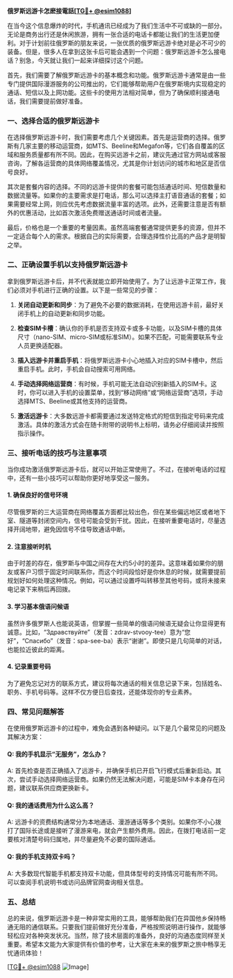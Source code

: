 **俄罗斯远游卡怎麽接電話[[TG💪+ @esim1088](https://t.me/s/esim1088)]**

在当今这个信息爆炸的时代，手机通讯已经成为了我们生活中不可或缺的一部分。无论是商务出行还是休闲旅游，拥有一张合适的电话卡都能让我们的生活更加便利。对于计划前往俄罗斯的朋友来说，一张优质的俄罗斯远游卡绝对是必不可少的装备。但是，很多人在拿到这张卡后可能会遇到一个问题：俄罗斯远游卡怎么接电话？别急，今天就让我们一起来详细探讨这个问题。

首先，我们需要了解俄罗斯远游卡的基本概念和功能。俄罗斯远游卡通常是由一些专门提供国际漫游服务的公司推出的，它们能够帮助用户在俄罗斯境内实现稳定的通话、短信以及上网功能。这些卡的使用方法相对简单，但为了确保顺利接通电话，我们需要提前做好准备。

### **一、选择合适的俄罗斯远游卡**

在选择俄罗斯远游卡时，我们需要考虑几个关键因素。首先是运营商的选择。俄罗斯有几家主要的移动运营商，如MTS、Beeline和Megafon等，它们各自覆盖的区域和服务质量都有所不同。因此，在购买远游卡之前，建议先通过官方网站或客服咨询，了解各运营商的具体网络覆盖情况，尤其是你计划访问的城市和地区是否信号良好。

其次是套餐内容的选择。不同的远游卡提供的套餐可能包括通话时间、短信数量和数据流量等。如果你的主要需求是打电话，那么可以选择主打语音通话的套餐；如果需要经常上网，则应优先考虑数据流量丰富的选项。此外，还需要注意是否有额外的优惠活动，比如首次激活免费赠送通话时间或者流量。

最后，价格也是一个重要的考量因素。虽然高端套餐通常提供更多的资源，但并不一定适合每个人的需求。根据自己的实际需要，合理选择性价比高的产品才是明智之举。

### **二、正确设置手机以支持俄罗斯远游卡**

拿到俄罗斯远游卡后，并不代表就能立即开始使用了。为了让远游卡正常工作，我们必须对手机进行正确的设置。以下是一些常见的步骤：

1. **关闭自动更新和同步**：为了避免不必要的数据消耗，在使用远游卡前，最好关闭手机上的自动更新和同步功能。
   
2. **检查SIM卡槽**：确认你的手机是否支持双卡或多卡功能，以及SIM卡槽的具体尺寸（nano-SIM、micro-SIM或标准SIM）。如果不匹配，可能需要联系专业人员更换适配器。

3. **插入远游卡并重启手机**：将俄罗斯远游卡小心地插入对应的SIM卡槽中，然后重启手机。此时，手机会自动搜索可用网络。

4. **手动选择网络运营商**：有时候，手机可能无法自动识别新插入的SIM卡。这时，你可以进入手机的设置菜单，找到“移动网络”或“网络运营商”选项，手动选择MTS、Beeline或其他支持的运营商。

5. **激活远游卡**：大多数远游卡都需要通过发送特定格式的短信到指定号码来完成激活。具体的激活方式会在随卡附带的说明书上标明，请务必仔细阅读并按照指示操作。

### **三、接听电话的技巧与注意事项**

当你成功激活俄罗斯远游卡后，就可以开始正常使用了。不过，在接听电话的过程中，还有一些小技巧可以帮助你更好地享受这一服务。

#### **1. 确保良好的信号环境**
尽管俄罗斯的三大运营商在网络覆盖方面都比较出色，但在某些偏远地区或者地下室、隧道等封闭空间内，信号可能会受到干扰。因此，在接听重要电话时，尽量选择开阔地带，避免因信号不佳导致通话中断。

#### **2. 注意接听时机**
由于时差的存在，俄罗斯与中国之间存在大约5小时的差异。这意味着如果你的朋友或客户习惯于固定时间联系你，而这个时间段恰好是你休息的时候，就需要提前规划好如何处理这种情况。例如，可以通过设置呼叫转移至其他号码，或将未接来电记录下来稍后再回拨。

#### **3. 学习基本俄语问候语**
虽然许多俄罗斯人也能说英语，但掌握一些简单的俄语问候语无疑会让你显得更有诚意。比如，“Здравствуйте”（发音：zdrav-stvooy-tee）意为“您好”，“Спасибо”（发音：spa-see-ba）表示“谢谢”。即使只是几句简单的对话，也能拉近彼此的距离。

#### **4. 记录重要号码**
为了避免忘记对方的联系方式，建议将每次通话的相关信息记录下来，包括姓名、职务、手机号码等。这样不仅方便日后查找，还能体现你的专业素养。

### **四、常见问题解答**

在使用俄罗斯远游卡的过程中，难免会遇到各种疑问。以下是几个最常见的问题及其解决方案：

#### **Q: 我的手机显示“无服务”，怎么办？**
A: 首先检查是否正确插入了远游卡，并确保手机已开启飞行模式后重新启动。其次，尝试手动选择网络运营商。如果仍然无法解决问题，可能是SIM卡本身存在问题，建议联系供应商更换新卡。

#### **Q: 我的通话费用为什么这么高？**
A: 远游卡的资费结构通常分为本地通话、漫游通话等多个类别。如果你不小心拨打了国际长途或是接听了漫游来电，就会产生额外费用。因此，在拨打电话前一定要核对清楚号码归属地，并尽量避免不必要的国际通话。

#### **Q: 我的手机支持双卡吗？**
A: 大多数现代智能手机都支持双卡功能，但具体型号的支持情况可能有所不同。可以查阅手机说明书或访问品牌官网查询相关信息。

### **五、总结**

总的来说，俄罗斯远游卡是一种非常实用的工具，能够帮助我们在异国他乡保持畅通无阻的通信联系。只要我们提前做好充分准备，严格按照说明进行操作，就能够轻松应对各种突发状况。当然，除了技术层面的准备外，良好的沟通态度同样至关重要。希望本文能为大家提供有价值的参考，让大家在未来的俄罗斯之旅中畅享无忧通讯体验！

[[TG💪+ @esim1088](https://t.me/s/esim1088) ![Image](https://i.postimg.cc/4NQfJmqS/Snipaste-2025-05-13-00-14-12.png)]